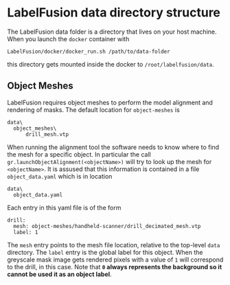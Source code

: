 
# LabelFusion data directory structure

The LabelFusion data folder is a directory that lives on your host machine. When you launch the `docker` container with

```
LabelFusion/docker/docker_run.sh /path/to/data-folder
```

this directory gets mounted inside the docker to `/root/labelfusion/data`.

## Object Meshes
LabelFusion requires object meshes to perform the model alignment and rendering of masks. The default location for `object-meshes` is 

```
data\
  object_meshes\
      drill_mesh.vtp
````

When running the alignment tool the software needs to know where to find the mesh for a specific object. In particular the call
`gr.launchObjectAlignment(<objectName>)` will try to look up the mesh for `<objectName>`. It is assused that this information is contained in a file `object_data.yaml` which is in location

```
data\
  object_data.yaml
```

Each entry in this yaml file is of the form

```
drill:
  mesh: object-meshes/handheld-scanner/drill_decimated_mesh.vtp
  label: 1
```

The `mesh` entry points to the mesh file location, relative to the top-level `data` directory. The `label` entry is the global label for this object. When the greyscale mask image gets rendered pixels with a value of `1` will correspond to the drill, in this case. Note that **`0` always represents the background so it cannot be used it as an object label**.

